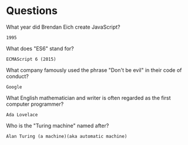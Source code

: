 # Questions

What year did Brendan Eich create JavaScript?

```
1995
```

What does "ES6" stand for?

```
ECMAScript 6 (2015)
```

What company famously used the phrase "Don't be evil" in their code of conduct?

```
Google
```

What English mathematician and writer is often regarded as the first computer programmer?

```
Ada Lovelace
```

Who is the "Turing machine" named after?

```
Alan Turing (a machine)(aka automatic machine)
```
